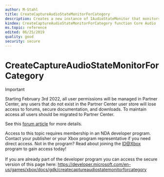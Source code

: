 ```yaml
---
author: M-Stahl
title: CreateCaptureAudioStateMonitorForCategory
description: Creates a new instance of IAudioStateMonitor that monitors the audio level of all audio capture streams in the specified category.
kindex: CreateCaptureAudioStateMonitorForCategory function Core Audio
ms.topic: reference
edited: 06/25/2019
quality: good
security: secure
---
```


# CreateCaptureAudioStateMonitorForCategory
> [!IMPORTANT]
> Starting February 3rd 2022, all user permissions will be managed in Partner Center, any users that do not exist in the Partner Center user store will lose access to forums, secure documentation, and downloads. To maintain access all users should be migrated to Partner Center. <p></p>See this <a href="https://forums.xboxlive.com/articles/132187/breaking-change-user-access-for-forums-secure-docu.html">forum article</a> for more details.  

 Access to this topic requires membership in an NDA developer program. Contact your publisher or your Xbox program representative if you need direct access. Not in the program? Read about joining the <a href="https://www.xbox.com/Developers/id">ID@Xbox</a> program to gain access today!  <br/><br/>If you are already part of the developer program you can access the secure version of this page here: <a target="_blank" href="https://developer.microsoft.com/en-us/games/xbox/docs/gdk/createcaptureaudiostatemonitorforcategory">https://developer.microsoft.com/en-us/games/xbox/docs/gdk/createcaptureaudiostatemonitorforcategory</a>